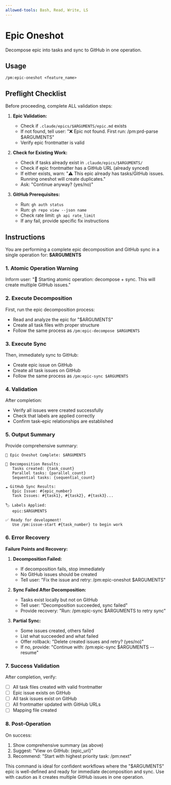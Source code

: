 ```yaml
---
allowed-tools: Bash, Read, Write, LS
---
```


# Epic Oneshot

Decompose epic into tasks and sync to GitHub in one operation.

## Usage
```
/pm:epic-oneshot <feature_name>
```

## Preflight Checklist

Before proceeding, complete ALL validation steps:

1. **Epic Validation:**
   - Check if `.claude/epics/$ARGUMENTS/epic.md` exists
   - If not found, tell user: "❌ Epic not found. First run: /pm:prd-parse $ARGUMENTS"
   - Verify epic frontmatter is valid

2. **Check for Existing Work:**
   - Check if tasks already exist in `.claude/epics/$ARGUMENTS/`
   - Check if epic frontmatter has a GitHub URL (already synced)
   - If either exists, warn: "⚠️ This epic already has tasks/GitHub issues. Running oneshot will create duplicates."
   - Ask: "Continue anyway? (yes/no)"

3. **GitHub Prerequisites:**
   - Run: `gh auth status`
   - Run: `gh repo view --json name`
   - Check rate limit: `gh api rate_limit`
   - If any fail, provide specific fix instructions

## Instructions

You are performing a complete epic decomposition and GitHub sync in a single operation for: **$ARGUMENTS**

### 1. Atomic Operation Warning
Inform user: "🔄 Starting atomic operation: decompose + sync. This will create multiple GitHub issues."

### 2. Execute Decomposition
First, run the epic decomposition process:
- Read and analyze the epic for "$ARGUMENTS"
- Create all task files with proper structure
- Follow the same process as `/pm:epic-decompose $ARGUMENTS`

### 3. Execute Sync
Then, immediately sync to GitHub:
- Create epic issue on GitHub
- Create all task issues on GitHub
- Follow the same process as `/pm:epic-sync $ARGUMENTS`

### 4. Validation
After completion:
- Verify all issues were created successfully
- Check that labels are applied correctly
- Confirm task-epic relationships are established

### 5. Output Summary
Provide comprehensive summary:
```
🚀 Epic Oneshot Complete: $ARGUMENTS

📝 Decomposition Results:
   Tasks created: {task_count}
   Parallel tasks: {parallel_count}
   Sequential tasks: {sequential_count}

☁️ GitHub Sync Results:
   Epic Issue: #{epic_number}
   Task Issues: #{task1}, #{task2}, #{task3}...
   
🏷️ Labels Applied:
   epic:$ARGUMENTS
   
✅ Ready for development!
   Use /pm:issue-start #{task_number} to begin work
```

### 6. Error Recovery

**Failure Points and Recovery:**

1. **Decomposition Failed:**
   - If decomposition fails, stop immediately
   - No GitHub issues should be created
   - Tell user: "Fix the issue and retry: /pm:epic-oneshot $ARGUMENTS"

2. **Sync Failed After Decomposition:**
   - Tasks exist locally but not on GitHub
   - Tell user: "Decomposition succeeded, sync failed"
   - Provide recovery: "Run: /pm:epic-sync $ARGUMENTS to retry sync"

3. **Partial Sync:**
   - Some issues created, others failed
   - List what succeeded and what failed
   - Offer rollback: "Delete created issues and retry? (yes/no)"
   - If no, provide: "Continue with: /pm:epic-sync $ARGUMENTS --resume"

### 7. Success Validation

After completion, verify:
- [ ] All task files created with valid frontmatter
- [ ] Epic issue exists on GitHub
- [ ] All task issues exist on GitHub
- [ ] All frontmatter updated with GitHub URLs
- [ ] Mapping file created

### 8. Post-Operation

On success:
1. Show comprehensive summary (as above)
2. Suggest: "View on GitHub: {epic_url}"
3. Recommend: "Start with highest priority task: /pm:next"

This command is ideal for confident workflows where the "$ARGUMENTS" epic is well-defined and ready for immediate decomposition and sync. Use with caution as it creates multiple GitHub issues in one operation.

